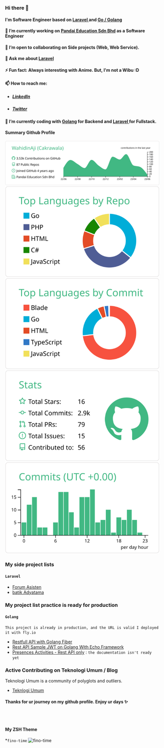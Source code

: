 
### Hi there 👋

<!--
**WahidinAji/WahidinAji** is a ✨ _special_ ✨ repository because its `README.md` (this file) appears on your GitHub profile.

Here are some ideas to get you started:

- 🔭 I’m currently working on ...
- 🌱 I’m currently learning ...
- 👯 I’m looking to collaborate on ...
- 🤔 I’m looking for help with ...
- 💬 Ask me about ...
- 📫 How to reach me: ...
- 😄 Pronouns: ...
- ⚡ Fun fact: ...
-->

#### I'm Software Engineer based on <a href="https://laravel.com/docs"> Laravel </a> and [Go / Golang](https://go.dev/)
#### 🔭 I’m currently working on [Pandai Education Sdn Bhd](https://pandai.org/) as a Software Engineer
#### 👯 I’m open to collaborating on Side projects (Web, Web Service).
#### 💬 Ask me about <a href="https://laravel.com/docs"> Laravel </a>
#### ⚡ Fun fact: Always interesting with Anime. But, I'm not a Wibu :D
#### 📫 How to reach me: 
   * ##### <a href="https://www.linkedin.com/in/wahidin-aji/"> LinkedIn </a>
   * ##### <a href="https://twitter.com/a17wahidin"> Twitter </a>
#### 🌱 I’m currently coding with <a href="https://go.dev/">Golang</a> for Backend and <a href="https://laravel.com/docs"> Laravel </a> for Fullstack.

#### Summary Github Profile

[![](https://raw.githubusercontent.com/WahidinAji/generate-github-profile-summary-cards/master/profile-summary-card-output/vue/0-profile-details.svg)](https://github.com/vn7n24fzkq/github-profile-summary-cards)
[![](https://raw.githubusercontent.com/WahidinAji/generate-github-profile-summary-cards/master/profile-summary-card-output/vue/1-repos-per-language.svg)](https://github.com/vn7n24fzkq/github-profile-summary-cards) [![](https://raw.githubusercontent.com/WahidinAji/generate-github-profile-summary-cards/master/profile-summary-card-output/vue/2-most-commit-language.svg)](https://github.com/vn7n24fzkq/github-profile-summary-cards)
[![](https://raw.githubusercontent.com/WahidinAji/generate-github-profile-summary-cards/master/profile-summary-card-output/vue/3-stats.svg)](https://github.com/vn7n24fzkq/github-profile-summary-cards) [![](https://raw.githubusercontent.com/WahidinAji/generate-github-profile-summary-cards/master/profile-summary-card-output/vue/4-productive-time.svg)](https://github.com/vn7n24fzkq/github-profile-summary-cards)


### My side project lists
#### `Laravel`
* [Forum Asisten](https://forumasisten.or.id/)
* [batik Adyatama](https://batikadyatma.com/)

### My project list practice is ready for production
#### `Golang`
```
This project is already in production, and the URL is valid I deployed it with fly.io
```
* [Restfull API with Golang Fiber](https://slice-fiber.fly.dev/)
* [Rest API Sample JWT on Golang With Echo Framework](https://go-jwt.fly.dev/)
* [Presences Activities - Rest API only](https://presences.fly.dev/) : `the documentation isn't ready yet`

### Active Contributing on Teknologi Umum / Blog
Teknologi Umum is a community of polyglots and outliers.

* [Teknlogi Umum](https://github.com/teknologi-umum/blog)

#### Thanks for ur journey on my github profile. Enjoy ur days ✨

<!-- [![Top Langs](https://github-readme-stats.vercel.app/api/top-langs/?username=WahidinAji&layout=compact)](https://github.com/WahidinAji/github-readme-stats) -->
<br>
<br>


#### My ZSH Theme 
*`fino-time`
<img src="https://user-images.githubusercontent.com/49100982/108254806-82cfdf80-716c-11eb-9bbc-2d9648109b31.jpg" alt="fino-time">

